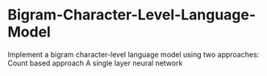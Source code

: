 # Bigram-Character-Level-Language-Model
Implement a bigram character-level language model using two approaches:
Count based approach
A single layer neural network
